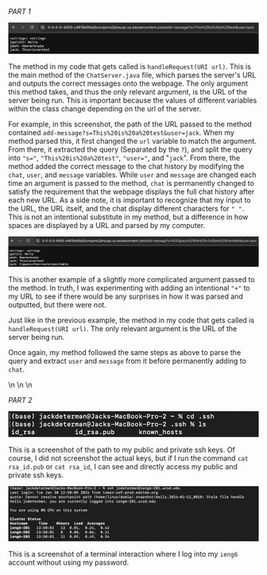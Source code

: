 _PART 1_


![image](Lab_Report_Screenshot.png)

The method in my code that gets called is `handleRequest(URI url)`. This is the main method of the `ChatServer.java` file, which parses the server's URL and outputs the correct messages onto the webpage. The only argument this method takes, and thus the only relevant argument, is the URL of the server being run. This is important because the values of different variables within the class change depending on the url of the server.

For example, in this screenshot, the path of the URL passed to the method contained `add-message?s=This%20is%20a%20test&user=jack`. When my method parsed this, it first changed the `url` variable to match the argument. From there, it extracted the query (Separated by the `?`), and split the query into `"s="`, `"This%20is%20a%20test"`, `"user="`, and "`jack`". From there, the method added the correct message to the chat history by modifying the `chat`, `user`, and `message` variables. While `user` and `message` are changed each time an argument is passed to the method, `chat` is permanently changed to satisfy the requirement that the webpage displays the full chat history after each new URL. As a side note, it is important to recognize that my input to the URL, the URL itself, and the chat display different characters for `" "`. This is not an intentional substitute in my method, but a difference in how spaces are displayed by a URL and parsed by my computer.

![image](Lab_Report_Screenshot_2.png)

This is another example of a slightly more complicated argument passed to the method. In truth, I was experimenting with adding an intentional `"+"` to my URL to see if there would be any surprises in how it was parsed and outputted, but there were not. 

Just like in the previous example, the method in my code that gets called is `handleRequest(URI url)`. The only relevant argument is the URL of the server being run.

Once again, my method followed the same steps as above to parse the query and extract `user` and `message` from it before permanently adding to  `chat`.

\n
\n
\n

_PART 2_


![image](Lab_Report_Key_Screenshot.png)

This is a screenshot of the path to my public and private ssh keys. Of course, I did not screenshot the actual keys, but if I run the command `cat rsa_id.pub` or `cat rsa_id`, I can see and directly access my public and private ssh keys.


![image](Remote_Connection_Screenshot.png)

This is a screenshot of a terminal interaction where I log into my `ieng6` account without using my password.
